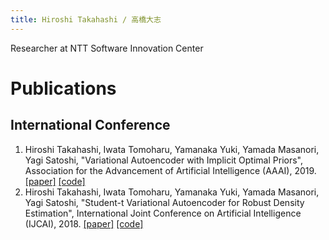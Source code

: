 ```yaml
---
title: Hiroshi Takahashi / 高橋大志  
---
```

Researcher at NTT Software Innovation Center  

# Publications  
## International Conference  
1. Hiroshi Takahashi, Iwata Tomoharu, Yamanaka Yuki, Yamada Masanori, Yagi Satoshi, "Variational Autoencoder with Implicit Optimal Priors", Association for the Advancement of Artificial Intelligence (AAAI), 2019. [[paper]](https://www.aaai.org/ojs/index.php/AAAI/article/view/4439) [[code]](https://github.com/takahashihiroshi/vae_iop)  
1. Hiroshi Takahashi, Iwata Tomoharu, Yamanaka Yuki, Yamada Masanori, Yagi Satoshi, "Student-t Variational Autoencoder for Robust Density Estimation", International Joint Conference on Artificial Intelligence (IJCAI), 2018. [[paper]](https://www.ijcai.org/Proceedings/2018/374) [[code]](https://github.com/takahashihiroshi/t_vae)  
